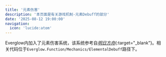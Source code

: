 ```yaml
---
title: '元素伤害'
description: '本页面是有关游戏机制-元素Debuff的部分'
date: '2025-08-12 19:00:00'
navigation:
  icon: 'lucide:atom'
---
```


Everglow内加入了元素伤害系统，该系统参考自[_明日方舟_](https://prts.wiki/w/%E5%85%83%E7%B4%A0){:target="\_blank"}。相关代码位于`Everglow.Function/Mechanics/ElementalDebuff`路径下。
